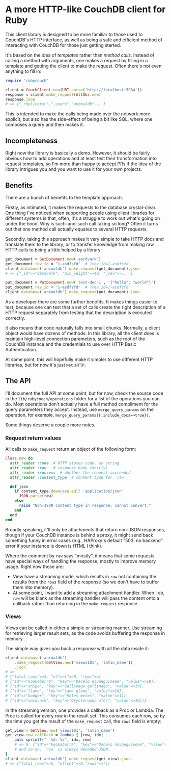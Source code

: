 # A more HTTP-like CouchDB client for Ruby

This client library is designed to be more familiar to those used to CouchDB's HTTP interface, as well as being a safe and efficient method of interacting with CouchDB for those just getting started.

It's based on the idea of _templates_ rather than _method calls_. Instead of calling a method with arguments, one makes a request by filling in a template and getting the client to make the request. Often there's not even anything to fill in:

```ruby
require 'rubycouch'

client = CouchClient.new(URI.parse('http://localhost:5984'))
response = client.make_request(AllDbs.new)
response.json
# => ["_replicator","_users","animaldb",...]
```

This is intended to make the calls being made over the network more explicit, but also has the side-effect of being a bit like SQL, where one composes a query and then makes it.

## Incompleteness

Right now the library is basically a demo. However, it should be fairly obvious how to add operations and at least test their transformation into request templates, so I'm more than happy to accept PRs if the idea of the library intrigues you and you want to use it for your own projects.

## Benefits

There are a bunch of benefits to the template approach.

Firstly, as intimated, it makes the requests to the database crystal-clear. One thing I've noticed when supporting people using client libraries for different systems is that, often, it's a struggle to work out what's going on under the hood. Why is such-and-such call taking so long? Often it turns out that one method call actually equates to several HTTP requests.

Secondly, taking this approach makes it very simple to take HTTP docs and translate them to the library, or to transfer knowledge from making raw HTTP calls to being a little helped by a library:

```ruby
get_document = GetDocument.new('aardvark')
get_document.rev_id = '1-asdfsfd'  # ?rev_id=1-asdfsfd
client.database('animaldb').make_request(get_document).json
# => {"_id"=>"aardvark", "min_weight"=>40, "_rev"=>... }

put_document = PutDocument.new('test-doc-1', '{"hello": "world"}')
put_document.rev_id = '1-asdfsfd'  # ?rev_id=1-asdfsfd
client.database('animaldb').make_request(put_document).json
```

As a developer there are some further benefits. It makes things easier to test, because one can test that a set of calls create the right description of a HTTP request separately from testing that the description is executed correctly. 

It also means that code naturally falls into small chunks. Normally, a client object would have dozens of methods. In this library, all the client does is maintain high-level connection parameters, such as the root of the CouchDB instance and the credentials to use over HTTP Basic Authentication.

At some point, this will hopefully make it simpler to use different HTTP libraries, but for now it's just `Net:HTTP`.

## The API

I'll document the full API at some point, but for now, check the source code in the `lib/rubycouch/operations` folder for a list of the operations you can do. Most operations don't actually have a full method compliment for the query parameters they accept. Instead, use `merge_query_params` on the operation, for example, `merge_query_params({:include_docs=>true})`.

Some things deserve a couple more notes.

### Request return values

All calls to `make_request` return an object of the following form:

```ruby
Class.new do
  attr_reader :code  # HTTP status code, as string
  attr_reader :raw   # response body (mostly)
  attr_reader :success  # whether the request succeeded
  attr_reader :content_type  # content type for `raw`

  def json
    if content_type.downcase.eql? 'application/json'
      JSON.parse(raw)
    else
      raise "Non-JSON content type in response; cannot convert."
    end
  end
end
```

Broadly speaking, it'll only be attachments that return non-JSON responses, though if your CouchDB instance is behind a proxy, it might send back something funny in error cases (e.g., HAProxy's default "503: no backend" error if your instance is down is HTML I think).

Where the comment by `raw` says "mostly", it means that some requests have special ways of handling the response, mostly to improve memory usage. Right now those are:

- View have a streaming mode, which results in `raw` not containing the results from the `rows` field of the response (so we don't have to buffer them into memory).
- At some point, I want to add a streaming attachment handler. When I do, `raw` will be blank as the streaming handler will pass the content onto a callback rather than returning in the `make_request` response.

### Views

Views can be called in either a simple or streaming manner. Use streaming for retrieving larger result sets, as the code avoids buffering the response in memory.

The simple way gives you back a response with all the data inside it:

```ruby
client.database('animaldb')
    .make_request(GetView.new('views101', 'latin_name'))
    .json
# =>
# {"total_rows"=>5, "offset"=>0, "rows"=>[
# {"id"=>"kookaburra", "key"=>"Dacelo novaeguineae", "value"=>19}, 
# {"id"=>"snipe", "key"=>"Gallinago gallinago", "value"=>19}, 
# {"id"=>"llama", "key"=>"Lama glama", "value"=>10}, 
# {"id"=>"badger", "key"=>"Meles meles", "value"=>11}, 
# {"id"=>"aardvark", "key"=>"Orycteropus afer", "value"=>16}]}
```

In the streaming version, one provides a callback as a Proc or Lambda. The Proc is called for every row in the result set. This consumes each row, so by the time you get the result of the `make_request` call, the `rows` field is empty:

```ruby
get_view = GetView.new('views101', 'latin_name')
get_view.row_callback = lambda { |row, idx|
    puts sprintf("  %d: %s", idx, row)
    # => 0: {"id"=>"kookaburra", "key"=>"Dacelo novaeguineae", "value"=>19}
    # and so on. `row` is always decoded JSON.
}
client.database('animaldb').make_request(get_view).json
# => {"total_rows"=>5, "offset"=>0,"rows"=>[]}
```
